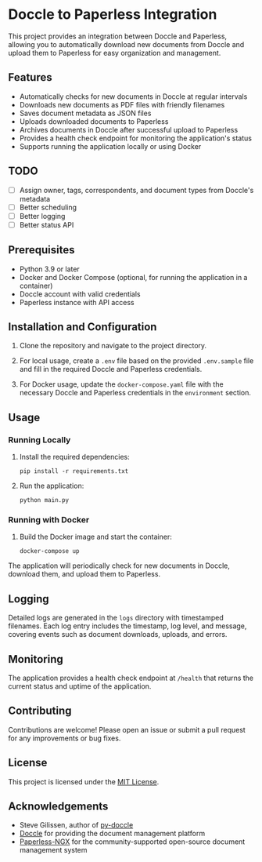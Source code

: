 # Doccle to Paperless Integration

This project provides an integration between Doccle and Paperless, allowing you to automatically download new documents from Doccle and upload them to Paperless for easy organization and management.

## Features

- Automatically checks for new documents in Doccle at regular intervals
- Downloads new documents as PDF files with friendly filenames
- Saves document metadata as JSON files
- Uploads downloaded documents to Paperless
- Archives documents in Doccle after successful upload to Paperless
- Provides a health check endpoint for monitoring the application's status
- Supports running the application locally or using Docker

## TODO

- [ ] Assign owner, tags, correspondents, and document types from Doccle's metadata
- [ ] Better scheduling
- [ ] Better logging
- [ ] Better status API

## Prerequisites

- Python 3.9 or later
- Docker and Docker Compose (optional, for running the application in a container)
- Doccle account with valid credentials
- Paperless instance with API access

## Installation and Configuration

1. Clone the repository and navigate to the project directory.

2. For local usage, create a `.env` file based on the provided `.env.sample` file and fill in the required Doccle and Paperless credentials.

3. For Docker usage, update the `docker-compose.yaml` file with the necessary Doccle and Paperless credentials in the `environment` section.

## Usage

### Running Locally

1. Install the required dependencies:

   ```
   pip install -r requirements.txt
   ```

2. Run the application:
   ```
   python main.py
   ```

### Running with Docker

1. Build the Docker image and start the container:
   ```
   docker-compose up
   ```

The application will periodically check for new documents in Doccle, download them, and upload them to Paperless.

## Logging

Detailed logs are generated in the `logs` directory with timestamped filenames. Each log entry includes the timestamp, log level, and message, covering events such as document downloads, uploads, and errors.

## Monitoring

The application provides a health check endpoint at `/health` that returns the current status and uptime of the application.

## Contributing

Contributions are welcome! Please open an issue or submit a pull request for any improvements or bug fixes.

## License

This project is licensed under the [MIT License](LICENSE).

## Acknowledgements

- Steve Gilissen, author of [py-doccle](https://github.com/sgilissen/py-doccle)
- [Doccle](https://www.doccle.be/) for providing the document management platform
- [Paperless-NGX](https://github.com/jonaswinkler/paperless-ngx) for the community-supported open-source document management system
